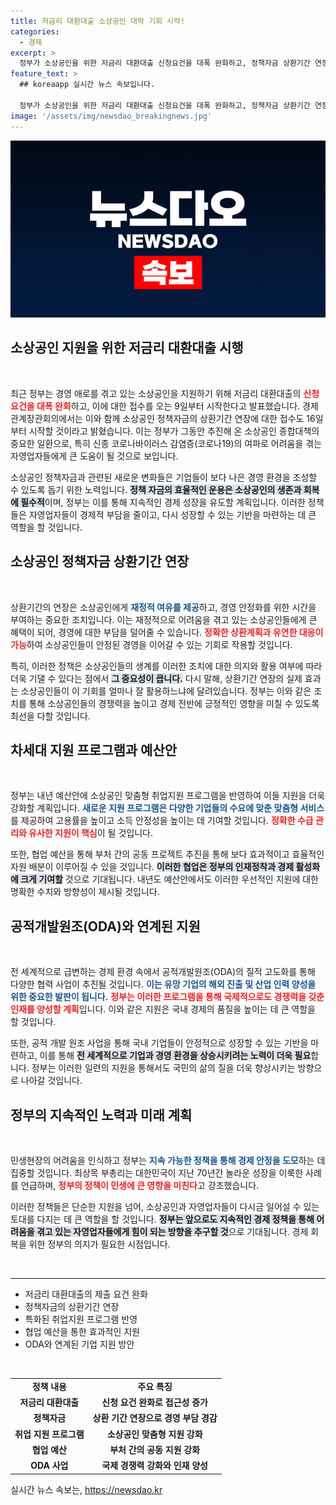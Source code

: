 ```yaml
---
title: 저금리 대환대출 소상공인 대박 기회 시작!
categories:
  - 경제
excerpt: >
  정부가 소상공인을 위한 저금리 대환대출 신청요건을 대폭 완화하고, 정책자금 상환기간 연장 접수를 시작합니다. 이번 조치는 경영 애로를 겪는 소상공인의 부담을 덜어주기 위한 것으로, 신속한 실행이 기대됩니다.
feature_text: >
  ## koreaapp 실시간 뉴스 속보입니다.

  정부가 소상공인을 위한 저금리 대환대출 신청요건을 대폭 완화하고, 정책자금 상환기간 연장 접수를 시작합니다. 이번 조치는 경영 애로를 겪는 소상공인의 부담을 덜어주기 위한 것으로, 신속한 실행이 기대됩니다.
image: '/assets/img/newsdao_breakingnews.jpg'
---
```


<p><img src="/assets/img/newsdao_breakingnews.jpg" alt="koreaapp 속보" /></p>

<h2 data-ke-size="size26">소상공인 지원을 위한 저금리 대환대출 시행</h2>

<p data-ke-size="size16">&nbsp;</p>

<p data-ke-size="size16">최근 정부는 경영 애로를 겪고 있는 소상공인을 지원하기 위해 저금리 대환대출의 <b><span style="color: #ee2323;">신청 요건을 대폭 완화</span></b>하고, 이에 대한 접수를 오는 9일부터 시작한다고 발표했습니다. 경제관계장관회의에서는 이와 함께 소상공인 정책자금의 상환기간 연장에 대한 접수도 16일부터 시작할 것이라고 밝혔습니다. 이는 정부가 그동안 추진해 온 소상공인 종합대책의 중요한 일환으로, 특히 신종 코로나바이러스 감염증(코로나19)의 여파로 어려움을 겪는 자영업자들에게 큰 도움이 될 것으로 보입니다.</p>

<p data-ke-size="size16">소상공인 정책자금과 관련된 새로운 변화들은 기업들이 보다 나은 경영 환경을 조성할 수 있도록 돕기 위한 노력입니다. <b><span style="background-color: #21538527;">정책 자금의 효율적인 운용은 소상공인의 생존과 회복에 필수적</span></b>이며, 정부는 이를 통해 지속적인 경제 성장을 유도할 계획입니다. 이러한 정책들은 자영업자들이 경제적 부담을 줄이고, 다시 성장할 수 있는 기반을 마련하는 데 큰 역할을 할 것입니다.</p>

<h2 data-ke-size="size26">소상공인 정책자금 상환기간 연장</h2>

<p data-ke-size="size16">&nbsp;</p>

<p data-ke-size="size16">상환기간의 연장은 소상공인에게 <b><span style="color: #1a5490;">재정적 여유를 제공</span></b>하고, 경영 안정화를 위한 시간을 부여하는 중요한 조치입니다. 이는 재정적으로 어려움을 겪고 있는 소상공인들에게 큰 혜택이 되어, 경영에 대한 부담을 덜어줄 수 있습니다. <b><span style="color: #ee2323;">정확한 상환계획과 유연한 대응이 가능</span></b>하여 소상공인들이 안정된 경영을 이어갈 수 있는 기회로 작용할 것입니다.</p>

<p data-ke-size="size16">특히, 이러한 정책은 소상공인들의 생계를 이러한 조치에 대한 의지와 활용 여부에 따라 더욱 기댈 수 있다는 점에서 <b><span style="background-color: #21538527;">그 중요성이 큽니다.</span></b> 다시 말해, 상환기간 연장의 실제 효과는 소상공인들이 이 기회를 얼마나 잘 활용하느냐에 달려있습니다. 정부는 이와 같은 조치를 통해 소상공인들의 경쟁력을 높이고 경제 전반에 긍정적인 영향을 미칠 수 있도록 최선을 다할 것입니다.</p>

<h2 data-ke-size="size26">차세대 지원 프로그램과 예산안</h2>

<p data-ke-size="size16">&nbsp;</p>

<p data-ke-size="size16">정부는 내년 예산안에 소상공인 맞춤형 취업지원 프로그램을 반영하여 이들 지원을 더욱 강화할 계획입니다. <b><span style="color: #1a5490;">새로운 지원 프로그램은 다양한 기업들의 수요에 맞춘 맞춤형 서비스</span></b>를 제공하여 고용률을 높이고 소득 안정성을 높이는 데 기여할 것입니다. <b><span style="color: #ee2323;">정확한 수급 관리와 유사한 지원이 핵심</span></b>이 될 것입니다.</p>

<p data-ke-size="size16">또한, 협업 예산을 통해 부처 간의 공동 프로젝트 추진을 통해 보다 효과적이고 효율적인 자원 배분이 이루어질 수 있을 것입니다. <b><span style="background-color: #21538527;">이러한 협업은 정부의 인재정착과 경제 활성화에 크게 기여할</span></b> 것으로 기대됩니다. 내년도 예산안에서도 이러한 우선적인 지원에 대한 명확한 수치와 방향성이 제시될 것입니다.</p>

<h2 data-ke-size="size26">공적개발원조(ODA)와 연계된 지원</h2>

<p data-ke-size="size16">&nbsp;</p>

<p data-ke-size="size16">전 세계적으로 급변하는 경제 환경 속에서 공적개발원조(ODA)의 질적 고도화를 통해 다양한 협력 사업이 추진될 것입니다. <b><span style="color: #1a5490;">이는 유망 기업의 해외 진출 및 산업 인력 양성을 위한 중요한 발판이 됩니다.</span></b> <b><span style="color: #ee2323;">정부는 이러한 프로그램을 통해 국제적으로도 경쟁력을 갖춘 인재를 양성할 계획</span></b>입니다. 이와 같은 지원은 국내 경제의 품질을 높이는 데 큰 역할을 할 것입니다.</p>

<p data-ke-size="size16">또한, 공적 개발 원조 사업을 통해 국내 기업들이 안정적으로 성장할 수 있는 기반을 마련하고, 이를 통해 <b><span style="background-color: #21538527;">전 세계적으로 기업과 경영 환경을 상승시키려는 노력이 더욱 필요</span></b>합니다. 정부는 이러한 일련의 지원을 통해서도 국민의 삶의 질을 더욱 향상시키는 방향으로 나아갈 것입니다.</p>

<h2 data-ke-size="size26">정부의 지속적인 노력과 미래 계획</h2>

<p data-ke-size="size16">&nbsp;</p>

<p data-ke-size="size16">민생현장의 어려움을 인식하고 정부는 <b><span style="color: #1a5490;">지속 가능한 정책을 통해 경제 안정을 도모</span></b>하는 데 집중할 것입니다. 최상목 부총리는 대한민국이 지난 70년간 놀라운 성장을 이룩한 사례를 언급하며, <b><span style="color: #ee2323;">정부의 정책이 민생에 큰 영향을 미친다</span></b>고 강조했습니다. </p>

<p data-ke-size="size16">이러한 정책들은 단순한 지원을 넘어, 소상공인과 자영업자들이 다시금 일어설 수 있는 토대를 다지는 데 큰 역할을 할 것입니다. <b><span style="background-color: #21538527;">정부는 앞으로도 지속적인 경제 정책을 통해 어려움을 겪고 있는 자영업자들에게 힘이 되는 방향을 추구할 것</span></b>으로 기대됩니다. 경제 회복을 위한 정부의 의지가 필요한 시점입니다.</p>

<p data-ke-size="size16">&nbsp;</p>

<hr/>

<ul>
    <li>저금리 대환대출의 제출 요건 완화</li>
    <li>정책자금의 상환기간 연장</li>
    <li>특화된 취업지원 프로그램 반영</li>
    <li>협업 예산을 통한 효과적인 지원</li>
    <li>ODA와 연계된 기업 지원 방안</li>
</ul>

<p data-ke-size="size16">&nbsp;</p>

<table>
    <tr>
        <td style="text-align: center; height: 17px;"><b>정책 내용</b></td>
        <td style="text-align: center; height: 17px;"><b>주요 특징</b></td>
    </tr>
    <tr>
        <td style="text-align: center; height: 17px;"><b>저금리 대환대출</b></td>
        <td style="text-align: center; height: 17px;"><b>신청 요건 완화로 접근성 증가</b></td>
    </tr>
    <tr>
        <td style="text-align: center; height: 17px;"><b>정책자금</b></td>
        <td style="text-align: center; height: 17px;"><b>상환 기간 연장으로 경영 부담 경감</b></td>
    </tr>
    <tr>
        <td style="text-align: center; height: 17px;"><b>취업 지원 프로그램</b></td>
        <td style="text-align: center; height: 17px;"><b>소상공인 맞춤형 지원 강화</b></td>
    </tr>
    <tr>
        <td style="text-align: center; height: 17px;"><b>협업 예산</b></td>
        <td style="text-align: center; height: 17px;"><b>부처 간의 공동 지원 강화</b></td>
    </tr>
    <tr>
        <td style="text-align: center; height: 17px;"><b>ODA 사업</b></td>
        <td style="text-align: center; height: 17px;"><b>국제 경쟁력 강화와 인재 양성</b></td>
    </tr>
</table>
실시간 뉴스 속보는, <a href="https://newsdao.kr" rel="dofollow">https://newsdao.kr</a>


